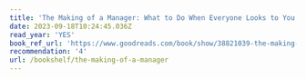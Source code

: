 ```yaml
---
title: 'The Making of a Manager: What to Do When Everyone Looks to You'
date: 2023-09-18T10:24:45.036Z
read_year: 'YES'
book_ref_url: 'https://www.goodreads.com/book/show/38821039-the-making-of-a-manager'
recommendation: '4'
url: /bookshelf/the-making-of-a-manager
---
```


